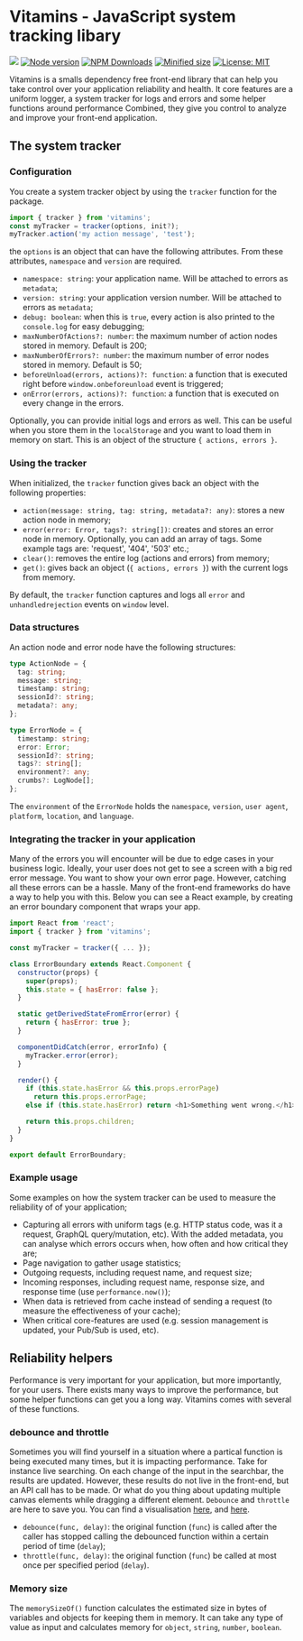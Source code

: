 # Vitamins - JavaScript system tracking libary

![](https://github.com/kevtiq/vitamins/workflows/test/badge.svg)
[![Node version](https://img.shields.io/npm/v/vitamins.svg?style=flat)](https://www.npmjs.com/package/vitamins)
[![NPM Downloads](https://img.shields.io/npm/dm/vitamins.svg?style=flat)](https://www.npmjs.com/package/vitamins)
[![Minified size](https://img.shields.io/bundlephobia/min/vitamins?label=minified)](https://www.npmjs.com/package/vitamins)
[![License: MIT](https://img.shields.io/badge/License-MIT-yellow.svg)](https://opensource.org/licenses/MIT)

Vitamins is a smalls dependency free front-end library that can help you take control over your application reliability and health. It core features are a uniform logger, a system tracker for logs and errors and some helper functions around performance Combined, they give you control to analyze and improve your front-end application.

## The system tracker

### Configuration

You create a system tracker object by using the `tracker` function for the package.

```js
import { tracker } from 'vitamins';
const myTracker = tracker(options, init?);
myTracker.action('my action message', 'test');
```

the `options` is an object that can have the following attributes. From these attributes, `namespace` and `version` are required.

- `namespace: string`: your application name. Will be attached to errors as `metadata`;
- `version: string`: your application version number. Will be attached to errors as `metadata`;
- `debug: boolean`: when this is `true`, every action is also printed to the `console.log` for easy debugging;
- `maxNumberOfActions?: number`: the maximum number of action nodes stored in memory. Default is 200;
- `maxNumberOfErrors?: number`: the maximum number of error nodes stored in memory. Default is 50;
- `beforeUnload(errors, actions)?: function`: a function that is executed right before `window.onbeforeunload` event is triggered;
- `onError(errors, actions)?: function`: a function that is executed on every change in the errors.

Optionally, you can provide initial logs and errors as well. This can be useful when you store them in the `localStorage` and you want to load them in memory on start. This is an object of the structure `{ actions, errors }`.

### Using the tracker

When initialized, the `tracker` function gives back an object with the following properties:

- `action(message: string, tag: string, metadata?: any)`: stores a new action node in memory;
- `error(error: Error, tags?: string[])`: creates and stores an error node in memory. Optionally, you can add an array of tags. Some example tags are: 'request', '404', '503' etc.;
- `clear()`: removes the entire log (actions and errors) from memory;
- `get()`: gives back an object (`{ actions, errors }`) with the current logs from memory.

By default, the `tracker` function captures and logs all `error` and `unhandledrejection` events on `window` level.

### Data structures

An action node and error node have the following structures:

```ts
type ActionNode = {
  tag: string;
  message: string;
  timestamp: string;
  sessionId?: string;
  metadata?: any;
};

type ErrorNode = {
  timestamp: string;
  error: Error;
  sessionId?: string;
  tags?: string[];
  environment?: any;
  crumbs?: LogNode[];
};
```

The `environment` of the `ErrorNode` holds the `namespace`, `version`, `user agent`, `platform`, `location`, and `language`.

### Integrating the tracker in your application

Many of the errors you will encounter will be due to edge cases in your business logic. Ideally, your user does not get to see a screen with a big red error message. You want to show your own error page. However, catching all these errors can be a hassle. Many of the front-end frameworks do have a way to help you with this. Below you can see a React example, by creating an error boundary component that wraps your app.

```js
import React from 'react';
import { tracker } from 'vitamins';

const myTracker = tracker({ ... });

class ErrorBoundary extends React.Component {
  constructor(props) {
    super(props);
    this.state = { hasError: false };
  }

  static getDerivedStateFromError(error) {
    return { hasError: true };
  }

  componentDidCatch(error, errorInfo) {
    myTracker.error(error);
  }

  render() {
    if (this.state.hasError && this.props.errorPage)
      return this.props.errorPage;
    else if (this.state.hasError) return <h1>Something went wrong.</h1>;

    return this.props.children;
  }
}

export default ErrorBoundary;
```

### Example usage

Some examples on how the system tracker can be used to measure the reliability of of your application;

- Capturing all errors with uniform tags (e.g. HTTP status code, was it a request, GraphQL query/mutation, etc). With the added metadata, you can analyse which errors occurs when, how often and how critical they are;
- Page navigation to gather usage statistics;
- Outgoing requests, including request name, and request size;
- Incoming responses, including request name, response size, and response time (use `performance.now()`);
- When data is retrieved from cache instead of sending a request (to measure the effectiveness of your cache);
- When critical core-features are used (e.g. session management is updated, your Pub/Sub is used, etc).

## Reliability helpers

Performance is very important for your application, but more importantly, for your users. There exists many ways to improve the performance, but some helper functions can get you a long way. Vitamins comes with several of these functions.

### debounce and throttle

Sometimes you will find yourself in a situation where a partical function is being executed many times, but it is impacting performance. Take for instance live searching. On each change of the input in the searchbar, the results are updated. However, these results do not live in the front-end, but an API call has to be made. Or what do you thing about updating multiple canvas elements while dragging a different element. `Debounce` and `throttle` are here to save you. You can find a visualisation [here](http://demo.nimius.net/debounce_throttle/), and [here](https://css-tricks.com/debouncing-throttling-explained-examples/).

- `debounce(func, delay)`: the original function (`func`) is called after the caller has stopped calling the debounced function within a certain period of time (`delay`);
- `throttle(func, delay)`: the original function (`func`) be called at most once per specified period (`delay`).

### Memory size

The `memorySizeOf()` function calculates the estimated size in bytes of variables and objects for keeping them in memory. It can take any type of value as input and calculates memory for `object`, `string`, `number`, `boolean`.
